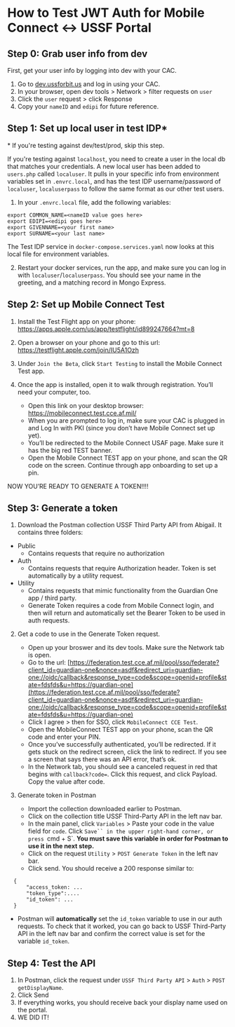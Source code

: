# How to Test JWT Auth for Mobile Connect <-> USSF Portal

## Step 0: Grab user info from dev

First, get your user info by logging into dev with your CAC.


1. Go to [dev.ussforbit.us](https://dev.ussforbit.us) and log in using your CAC.
2. In your browser, open dev tools > Network > filter requests on `user`
3. Click the `user` request > click Response
4. Copy your `nameID` and `edipi` for future reference.

## Step 1: Set up local user in test IDP*

\* If you're testing against dev/test/prod, skip this step.

If you're testing against `localhost`, you need to create a user in the local db that matches your credentials. A new local user has been added to `users.php` called `localuser`. It pulls in your specific info from environment variables set in `.envrc.local`, and has the test IDP username/password of `localuser`, `localuserpass` to follow the same format as our other test users.


1. In your `.envrc.local` file, add the following variables:

```
export COMMON_NAME=<nameID value goes here>
export EDIPI=<edipi goes here>
export GIVENNAME=<your first name>
export SURNAME=<your last name>
```

The Test IDP service in `docker-compose.services.yaml` now looks at this local file for environment variables.

2. Restart your docker services, run the app, and make sure you can log in with `localuser`/`localuserpass`. You should see your name in the greeting, and a matching record in Mongo Express.

## Step 2: Set up Mobile Connect Test

1. Install the Test Flight app on your phone: https://apps.apple.com/us/app/testflight/id899247664?mt=8
2. Open a browser on your phone and go to this url: https://testflight.apple.com/join/IU5A1Ozh
3. Under `Join the Beta`, click `Start Testing` to install the Mobile Connect Test app.
4. Once the app is installed, open it to walk through registration. You’ll need your computer, too.

    * Open this link on your desktop browser: https://mobileconnect.test.cce.af.mil/
    * When you are prompted to log in, make sure your CAC is plugged in and Log In with PKI (since you don’t have Mobile Connect set up yet).
    * You’ll be redirected to the Mobile Connect USAF page. Make sure it has the big red TEST banner.
    * Open the Mobile Connect TEST app on your phone, and scan the QR code on the screen. Continue through app onboarding to set up a pin.

NOW YOU’RE READY TO GENERATE A TOKEN!!!!


## Step 3: Generate a token

1. Download the Postman collection USSF Third Party API from Abigail. It contains three folders:

* Public
    * Contains requests that require no authorization 
* Auth
    * Contains requests that require Authorization header. Token is set automatically by a utility request.
* Utility
    * Contains requests that mimic functionality from the Guardian One app / third party.
    * Generate Token requires a code from Mobile Connect login, and then will return and automatically set the Bearer Token to be used in auth requests.
        

2. Get a code to use in the Generate Token request.

    * Open up your broswer and its dev tools. Make sure the Network tab is open.
    * Go to the url: [https://federation.test.cce.af.mil/pool/sso/federate?client_id=guardian-one&nonce=asdf&redirect_uri=guardian-one://oidc/callback&response_type=code&scope=openid+profile&state=fdsfds&u=https://guardian-one](https://federation.test.cce.af.mil/pool/sso/federate?client_id=guardian-one&nonce=asdf&redirect_uri=guardian-one://oidc/callback&response_type=code&scope=openid+profile&state=fdsfds&u=https://guardian-one)
    * Click I agree > then for SSO, click `MobileConnect CCE Test`.
    * Open the MobileConnect TEST app on your phone, scan the QR code and enter your PIN.
    * Once you’ve successfully authenticated, you’ll be redirected. If it gets stuck on the redirect screen, click the link to redirect. If you see a screen that says there was an API error, that’s ok.
    * In the Network tab, you should see a canceled request in red that begins with `callback?code=`. Click this request, and click Payload. Copy the value after code.

3. Generate token in Postman


    * Import the collection downloaded earlier to Postman.
    * Click on the collection title USSF Third-Party API in the left nav bar.
    * In the main panel, click `Variables` > Paste your code in the value field for `code`. Click `Save`` in the upper right-hand corner, or press `cmd + S`. **You must save this variable in order for Postman to use it in the next step.**
    * Click on the request `Utility` > `POST Generate Token` in the left nav bar.
    * Click send. You should receive a 200 response similar to:

```
  {
      "access_token: ...
      "token_type":....
      "id_token": ...
  }
```
* Postman will **automatically** set the `id_token` variable to use in our auth requests. To check that it worked, you can go back to USSF Third-Party API in the left nav bar and confirm the correct value is set for the variable `id_token`.

## Step 4: Test the API

1. In Postman, click the request under `USSF Third Party API` > `Auth` > `POST getDisplayName`.
2. Click Send
3. If everything works, you should receive back your display name used on the portal.
4. WE DID IT!

